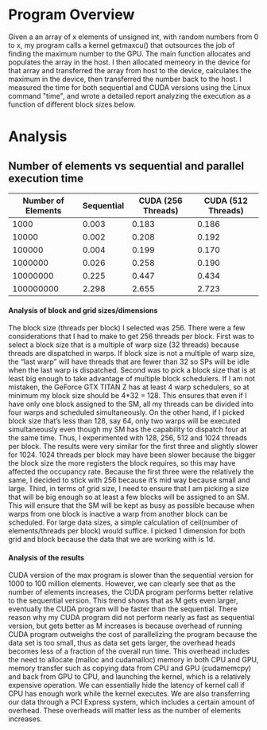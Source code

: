 # Program Overview
Given a an array of x elements of unsigned int, with random numbers from 0 to x, my program calls a kernel getmaxcu() that outsources the job of finding the maximum number to the GPU. The main function allocates and populates the array in the host. I then allocated memeory in the device for that array and transferred the array from host to the device, calculates the maximum in the device, then transferred the number back to the host. I measured the time for both sequential and CUDA versions using the Linux command "time", and wrote a detailed report analyzing the execution as a function of different block sizes below.

# Analysis


## Number of elements vs sequential and parallel execution time
| Number of Elements  | Sequential | CUDA (256 Threads)  | CUDA (512 Threads)  |
| ------------- | ------------- | ------------- | -------------- | 
|      1000       | 0.003 | 0.183 | 0.186 |
|    10000  | 0.002 | 0.208 | 0.192 |
| 100000 | 	0.004 | 0.199 |	0.170 |
| 1000000 | 	0.026 | 	0.258 | 	0.190 |
| 10000000 | 0.225 | 0.447 | 	0.434 |
| 100000000 |	2.298 | 	2.655 | 2.723 |


#### Analysis of block and grid sizes/dimensions
The block size (threads per block) I selected was 256. There were a few considerations that I had to make to get 256 threads per block. First was to select a block size that is a multiple of warp size (32 threads) because threads are dispatched in warps. If block size is not a multiple of warp size, the “last warp” will have threads that are fewer than 32 so SPs will be idle when the last warp is dispatched. Second was to pick a block size that is at least big enough to take advantage of multiple block schedulers. If I am not mistaken, the GeForce GTX TITAN Z has at least 4 warp schedulers, so at minimum my block size should be 4*32 = 128. This ensures that even if I have only one block assigned to the SM, all my threads can be divided into four warps and scheduled simultaneously. On the other hand, if I picked block size that’s less than 128, say 64, only two warps will be executed simultaneously even though my SM has the capability to dispatch four at the same time. Thus, I experimented with 128, 256, 512 and 1024 threads per block. The results were very similar for the first three and slightly slower for 1024. 1024 threads per block may have been slower because the bigger the block size the more registers the block requires, so this may have affected the occupancy rate. Because the first three were the relatively the same, I decided to stick with 256 because it’s mid way because small and large. Third, in terms of grid size, I need to ensure that I am picking a size that will be big enough so at least a few blocks will be assigned to an SM. This will ensure that the SM will be kept as busy as possible because when warps from one block is inactive a warp from another block can be scheduled. For large data sizes, a simple calculation of ceil(number of elements/threads per block) would suffice. I picked 1 dimension for both grid and block because the data that we are working with is 1d.

#### Analysis of the results
CUDA version of the max program is slower than the sequential version for 1000 to 100 million elements. However, we can clearly see that as the number of elements increases, the CUDA program performs better relative to the sequential version. This trend shows that as M gets even larger, eventually the CUDA program will be faster than the sequential. There reason why my CUDA program did not perform nearly as fast as sequential version, but gets better as M increases is because overhead of running CUDA program outweighs the cost of parallelizing the program because the data set is too small, thus as data set gets larger, the overhead heads becomes less of a fraction of the overall run time. This overhead includes the need to allocate (malloc and cudamalloc) memory in both CPU and GPU, memory transfer such as copying data from CPU and GPU (cudamemcpy) and back from GPU to CPU, and launching the kernel, which is a relatively expensive operation. We can essentially hide the latency of kernel call if CPU has enough work while the kernel executes. We are also transferring our data through a PCI Express system, which includes a certain amount of overhead. These overheads will matter less as the number of elements increases.
